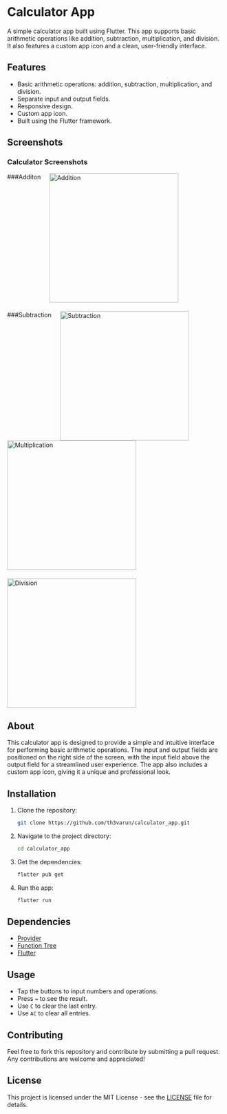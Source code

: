 # Calculator App

A simple calculator app built using Flutter. This app supports basic arithmetic operations like addition, subtraction, multiplication, and division. It also features a custom app icon and a clean, user-friendly interface.

## Features

- Basic arithmetic operations: addition, subtraction, multiplication, and division.
- Separate input and output fields.
- Responsive design.
- Custom app icon.
- Built using the Flutter framework.

## Screenshots

### Calculator Screenshots
<div style="display: flex; flex-wrap: wrap; gap: 20px;">
  ###Additon
  <img src="screenshots/Addition.png" width="300" alt="Addition"/>
  ###Subtraction
  <img src="screenshots/Substraction.png" width="300" alt="Subtraction"/>
</div>
<div style="display: flex; flex-wrap: wrap; gap: 20px;">
  <img src="screenshots/Multiplication.png" width="300" alt="Multiplication"/>
  <img src="screenshots/Division.png" width="300" alt="Division"/>
</div>

## About

This calculator app is designed to provide a simple and intuitive interface for performing basic arithmetic operations. The input and output fields are positioned on the right side of the screen, with the input field above the output field for a streamlined user experience. The app also includes a custom app icon, giving it a unique and professional look.

## Installation

1. Clone the repository:
    ```bash
    git clone https://github.com/th3varun/calculator_app.git
    ```
2. Navigate to the project directory:
    ```bash
    cd calculator_app
    ```
3. Get the dependencies:
    ```bash
    flutter pub get
    ```
4. Run the app:
    ```bash
    flutter run
    ```

## Dependencies

- [Provider](https://pub.dev/packages/provider)
- [Function Tree](https://pub.dev/packages/function_tree)
- [Flutter](https://flutter.dev/)

## Usage

- Tap the buttons to input numbers and operations.
- Press `=` to see the result.
- Use `C` to clear the last entry.
- Use `AC` to clear all entries.

## Contributing

Feel free to fork this repository and contribute by submitting a pull request. Any contributions are welcome and appreciated!

## License

This project is licensed under the MIT License - see the [LICENSE](LICENSE) file for details.
